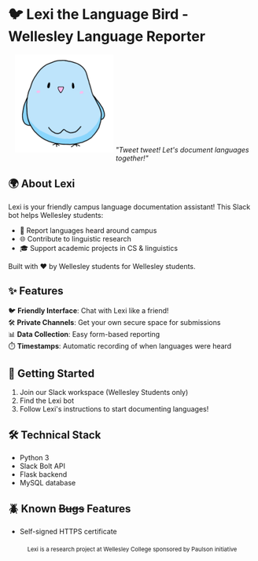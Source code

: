 # 🐦 Lexi the Language Bird - Wellesley Language Reporter  

<div align="center">
  <img src="Lexi_Design.png" alt="Lexi the Bird" width="200"/>  
  <em>"Tweet tweet! Let's document languages together!"</em>  
</div>

## 🌍 About Lexi  
Lexi is your friendly campus language documentation assistant! This Slack bot helps Wellesley students:  
- 📝 Report languages heard around campus  
- 🌐 Contribute to linguistic research  
- 🎓 Support academic projects in CS & linguistics  

Built with ❤️ by Wellesley students for Wellesley students.

## ✨ Features  
🐦 **Friendly Interface**: Chat with Lexi like a friend!  
🛠️ **Private Channels**: Get your own secure space for submissions  
📊 **Data Collection**: Easy form-based reporting  
⏱️ **Timestamps**: Automatic recording of when languages were heard  

## 🚀 Getting Started  
1. Join our Slack workspace (Wellesley Students only)
2. Find the Lexi bot 
3. Follow Lexi's instructions to start documenting languages!

## 🛠️ Technical Stack  
- Python 3  
- Slack Bolt API  
- Flask backend  
- MySQL database  

## 🪲 Known ~~Bugs~~ Features
- Self-signed HTTPS certificate

<div align="center">
  <sub>Lexi is a research project at Wellesley College sponsored by Paulson initiative</sub>  
</div>